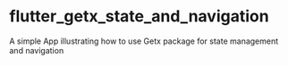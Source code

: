# flutter_getx_state_and_navigation
A simple App illustrating how to use Getx package for state management and navigation 

